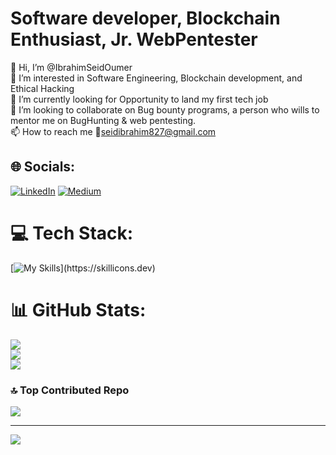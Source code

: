 # Software developer, Blockchain Enthusiast, Jr. WebPentester
👋 Hi, I’m @IbrahimSeidOumer<br>👀 I’m interested in Software Engineering, Blockchain development, and Ethical Hacking<br>🌱 I’m currently looking for Opportunity to land my first tech job<br>💞️ I’m looking to collaborate on Bug bounty programs, a person who wills to mentor me on BugHunting & web pentesting.<br>📫 How to reach me 📧seidibrahim827@gmail.com


## 🌐 Socials:
[![LinkedIn](https://img.shields.io/badge/LinkedIn-%230077B5.svg?logo=linkedin&logoColor=white)](https://linkedin.com/in/https://www.linkedin.com/in/ibrahim-seid-ethical-hacker/) [![Medium](https://img.shields.io/badge/Medium-12100E?logo=medium&logoColor=white)](https://medium.com/@https://medium.com/@ibrahimseidoumer) 

# 💻 Tech Stack:
[![My Skills](https://skillicons.dev/icons?i=js,html,css,react,redux,tailwind,bash,bootstrap,vite,c,cs,cpp,css,dart,androidstudio,docker,dotnet,express,figma,firebase,flask,flutter,git,go,graphql,jquery,kali,materialui,mongodb,mysql,nestjs,nextjs,npm,nodejs,php,postgres,powershell,py,remix,spring,)](https://skillicons.dev)
# 📊 GitHub Stats:
![](https://github-readme-stats.vercel.app/api?username=IbrahimSeidOumer&theme=dark&hide_border=false&include_all_commits=false&count_private=false)<br/>
![](https://nirzak-streak-stats.vercel.app/?user=IbrahimSeidOumer&theme=dark&hide_border=false)<br/>
![](https://github-readme-stats.vercel.app/api/top-langs/?username=IbrahimSeidOumer&theme=dark&hide_border=false&include_all_commits=false&count_private=false&layout=compact)


### 🔝 Top Contributed Repo
![](https://github-contributor-stats.vercel.app/api?username=IbrahimSeidOumer&limit=5&theme=dark&combine_all_yearly_contributions=true)

---
[![](https://visitcount.itsvg.in/api?id=IbrahimSeidOumer&icon=0&color=0)](https://visitcount.itsvg.in)

<!-- Proudly created with GPRM ( https://gprm.itsvg.in ) -->
